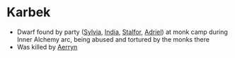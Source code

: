 # Karbek
- Dwarf found by party ([Sylvia](PCs/Past/Sylvia.md), [India](PCs/Current/India.md), [Stalfor](PCs/Current/Stalfor.md), [Adriel](Adriel.md)) at monk camp during Inner Alchemy arc, being abused and tortured by the monks there
- Was killed by [Aerryn](NPCs/Living/Aerryn.md)